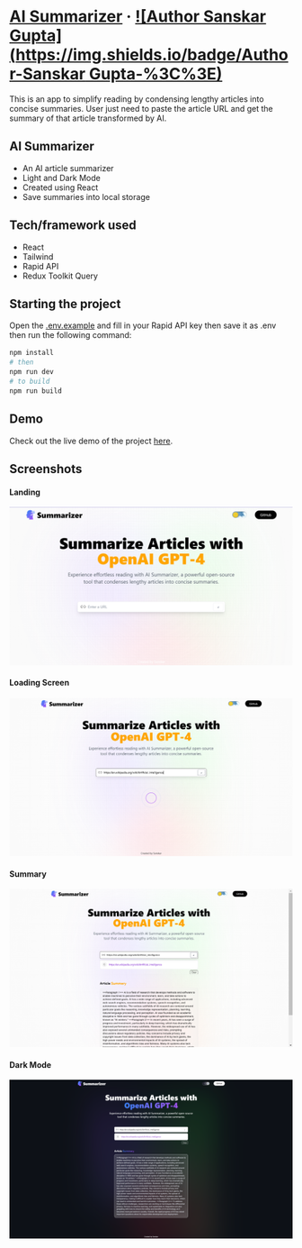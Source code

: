 # [AI Summarizer](https://sanskarguptadev.vercel.app/) &middot; [![Author Sanskar Gupta](https://img.shields.io/badge/Author-Sanskar Gupta-%3C%3E)](https://www.linkedin.com/in/sanskar-gupta-12476423b/)

This is an app to simplify reading by condensing lengthy articles into concise summaries. User just need to paste the article URL and get the summary of that article transformed by AI.

## AI Summarizer

- An AI article summarizer
- Light and Dark Mode
- Created using React
- Save summaries into local storage

## Tech/framework used

- React
- Tailwind
- Rapid API
- Redux Toolkit Query

## Starting the project

Open the [.env.example](/.env.example) and fill in your Rapid API key then save it as .env then run the following command:

```bash
npm install
# then
npm run dev
# to build
npm run build
```

## Demo

Check out the live demo of the project [here](https://ai-summarizer-one-vert.vercel.app/).

## Screenshots

#### Landing

![Landing](/screenshots/screenshot-1.png)

#### Loading Screen

![Loading Screen](/screenshots/screenshot-2.png)

#### Summary

![Summary](/screenshots/screenshot-3.png)

#### Dark Mode

![Dark Mode](/screenshots/screenshot-4.png)